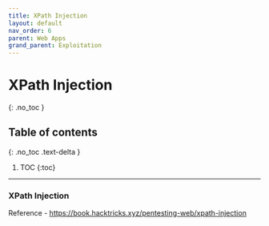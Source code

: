 ```yaml
---
title: XPath Injection
layout: default
nav_order: 6
parent: Web Apps
grand_parent: Exploitation
---
```


# XPath Injection
{: .no_toc }

## Table of contents
{: .no_toc .text-delta }
1. TOC
{:toc}

---
### XPath Injection
Reference - https://book.hacktricks.xyz/pentesting-web/xpath-injection
